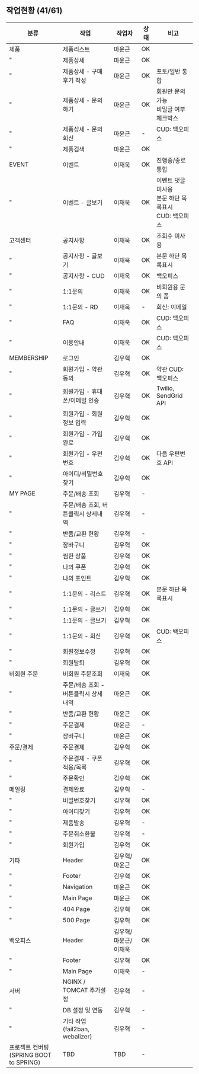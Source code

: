 작업현황 (41/61)
-----
분류|작업|작업자|상태|비고
-|-|-|-|-
제품|제품리스트|마윤근|OK|
"|제품상세|마윤근|OK|
"|제품상세 - 구매후기 작성|마윤근|OK|포토/일반 통합
"|제품상세 - 문의하기|마윤근|OK|회원만 문의가능<br>비밀글 여부 체크박스
"|제품상세 - 문의 회신|마윤근|-|CUD: 백오피스
"|제품검색|마윤근|OK|
EVENT|이벤트|이재욱|OK|진행중/종료 통합
"|이벤트 - 글보기|이재욱|OK|이벤트 댓글 미사용<br>본문 하단 목록표시<br>CUD: 백오피스
고객센터|공지사항|이재욱|OK|조회수 미사용
"|공지사항 - 글보기|이재욱|OK|본문 하단 목록표시
"|공지사항 - CUD|이재욱|OK|백오피스
"|1:1문의|이재욱|OK|비회원용 문의 폼<br>
"|1:1문의 - RD|이재욱|-|회신: 이메일
"|FAQ|이재욱|OK|CUD: 백오피스
"|이용안내|이재욱|OK|CUD: 백오피스
MEMBERSHIP|로그인|김우혁|OK|
"|회원가입 - 약관동의|김우혁|OK|약관 CUD: 백오피스
"|회원가입 - 휴대폰/이메일 인증|김우혁|OK|Twilio, SendGrid API
"|회원가입 - 회원정보 입력|김우혁|OK|
"|회원가입 - 가입완료|김우혁|OK|
"|회원가입 - 우편번호|김우혁|OK|다음 우편번호 API
"|아이디/비밀번호 찾기|김우혁|OK|
MY PAGE|주문/배송 조회|김우혁|-|
"|주문/배송 조회, 버튼클릭시 상세내역|김우혁|-|
"|반품/교환 현황|김우혁|-|
"|장바구니|김우혁|OK|
"|찜한 상품|김우혁|OK|
"|나의 쿠폰|김우혁|OK|
"|나의 포인트|김우혁|OK|
"|1:1문의 - 리스트|김우혁|OK|본문 하단 목록표시
"|1:1문의 - 글쓰기|김우혁|OK|
"|1:1문의 - 글보기|김우혁|OK|
"|1:1문의 - 회신|김우혁|OK|CUD: 백오피스
"|회원정보수정|김우혁|OK|
"|회원탈퇴|김우혁|OK|
비회원 주문|비회원 주문조회|이재욱|OK|
"|주문/배송 조회 - 버튼클릭시 상세내역|마윤근|OK|
"|반품/교환 현황|마윤근|OK|
"|주문결제|마윤근|-|
"|장바구니|마윤근|OK|
주문/결제|주문결제|김우혁|OK|
"|주문결제 - 쿠폰적용/목록|김우혁|OK|
"|주문확인|김우혁|OK|
메일링|결제완료|김우혁|-|
"|비밀번호찾기|김우혁|OK|
"|아이디찾기|김우혁|OK|
"|제품발송|김우혁|-|
"|주문취소환불|김우혁|-|
"|회원가입|김우혁|OK|
기타|Header|김우혁/마윤근|OK|
"|Footer|김우혁|OK|
"|Navigation|마윤근|OK|
"|Main Page|마윤근|OK|
"|404 Page|김우혁|OK|
"|500 Page|김우혁|OK|
백오피스|Header|김우혁/마윤근/이재욱|OK|
"|Footer|김우혁|OK|
"|Main Page|이재욱|-|
서버|NGINX / TOMCAT 추가설정|김우혁|-|
"|DB 설정 및 연동|김우혁|-|
"|기타 작업 (fail2ban, webalizer)|김우혁|-|
프로젝트 컨버팅<br>(SPRING BOOT to SPRING)|TBD|TBD|-|
